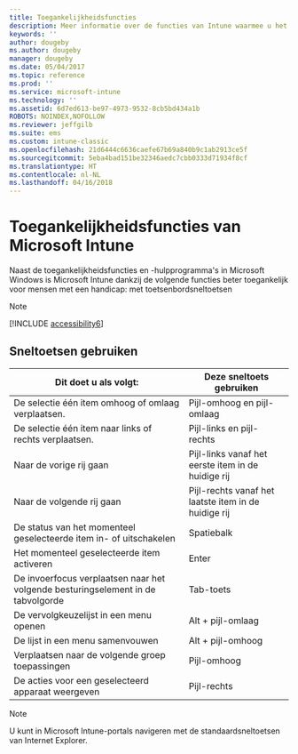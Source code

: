 ```yaml
---
title: Toegankelijkheidsfuncties
description: Meer informatie over de functies van Intune waarmee u het programma beter toegankelijk kunt maken voor mensen met een handicap.
keywords: ''
author: dougeby
ms.author: dougeby
manager: dougeby
ms.date: 05/04/2017
ms.topic: reference
ms.prod: ''
ms.service: microsoft-intune
ms.technology: ''
ms.assetid: 6d7ed613-be97-4973-9532-8cb5bd434a1b
ROBOTS: NOINDEX,NOFOLLOW
ms.reviewer: jeffgilb
ms.suite: ems
ms.custom: intune-classic
ms.openlocfilehash: 21d6444c6636caefe67b69a840b9c1ab2913ce5f
ms.sourcegitcommit: 5eba4bad151be32346aedc7cbb0333d71934f8cf
ms.translationtype: HT
ms.contentlocale: nl-NL
ms.lasthandoff: 04/16/2018
---
```

# <a name="accessibility-features-of-microsoft-intune"></a>Toegankelijkheidsfuncties van Microsoft Intune
Naast de toegankelijkheidsfuncties en -hulpprogramma's in Microsoft Windows is Microsoft Intune dankzij de volgende functies beter toegankelijk voor mensen met een handicap: met toetsenbordsneltoetsen

> [!NOTE]
> [!INCLUDE [accessibility6](./includes/accessibility6_md.md)]

## <a name="using-keyboard-shortcuts"></a>Sneltoetsen gebruiken

|                        Dit doet u als volgt:                         |            Deze sneltoets gebruiken             |
|-----------------------------------------------------------|---------------------------------------------------|
|          De selectie één item omhoog of omlaag verplaatsen.          |                 Pijl-omhoog en pijl-omlaag                 |
|        De selectie één item naar links of rechts verplaatsen.         |               Pijl-links en pijl-rechts                |
|                 Naar de vorige rij gaan                  | Pijl-links vanaf het eerste item in de huidige rij |
|                   Naar de volgende rij gaan                    | Pijl-rechts vanaf het laatste item in de huidige rij |
|      De status van het momenteel geselecteerde item in- of uitschakelen      |                     Spatiebalk                      |
|           Het momenteel geselecteerde item activeren            |                       Enter                       |
| De invoerfocus verplaatsen naar het volgende besturingselement in de tabvolgorde |                        Tab-toets                        |
|             De vervolgkeuzelijst in een menu openen             |                 Alt + pijl-omlaag                  |
|                De lijst in een menu samenvouwen                |                  Alt + pijl-omhoog                   |
|            Verplaatsen naar de volgende groep toepassingen             |                     Pijl-omhoog                      |
|         De acties voor een geselecteerd apparaat weergeven         |                    Pijl-rechts                    |

> [!NOTE]
> U kunt in Microsoft Intune-portals navigeren met de standaardsneltoetsen van Internet Explorer.
